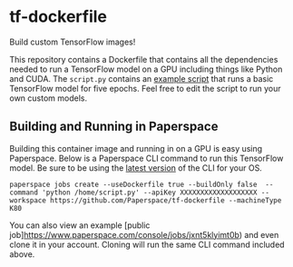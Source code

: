 # tf-dockerfile
Build custom TensorFlow images!

This repository contains a Dockerfile that contains all the dependencies needed to run a TensorFlow model on a GPU including things like Python and CUDA. The `script.py` contains an [example script](https://www.tensorflow.org/tutorials) that runs a basic TensorFlow model for five epochs. Feel free to edit the script to run your own custom models.

## Building and Running in Paperspace 
Building this container image and running in on a GPU is easy using Paperspace. Below is a Paperspace CLI command to run this TensorFlow model. Be sure to be using the [latest version](https://github.com/Paperspace/paperspace-node/releases) of the CLI for your OS. 

```
paperspace jobs create --useDockerfile true --buildOnly false  --command 'python /home/script.py' --apiKey XXXXXXXXXXXXXXXXXXX --workspace https://github.com/Paperspace/tf-dockerfile --machineType K80
```

You can also view an example [public job]https://www.paperspace.com/console/jobs/jxnt5klyimt0b) and even clone it in your account.  Cloning will run the same CLI command included above. 
